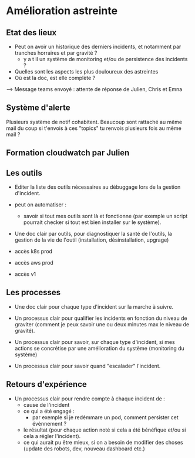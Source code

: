 # Amélioration astreinte

## Etat des lieux

- Peut on avoir un historique des derniers incidents, et notamment par tranches horraires 
et par gravité ?
    - y a t il un système de monitoring et/ou de persistence des incidents ?
- Quelles sont les aspects les plus douloureux des astreintes 
- Où est la doc, est elle complète ?

--> Message teams envoyé : attente de réponse de Julien, Chris et Emna

## Système d'alerte

Plusieurs système de notif cohabitent. Beaucoup sont rattaché au même mail du coup si t'envois à ces "topics" tu renvois plusieurs fois au même mail ?


## Formation cloudwatch par Julien


## Les outils 

- Editer la liste des outils nécessaires au débuggage lors de la gestion d'incident. 
- peut on automatiser : 
    - savoir si tout mes outils sont là et fonctionne (par exemple un script pourrait checker si tout est bien installer sur le système).
- Une doc clair par outils, pour diagnostiquer la santé de l'outils, la gestion de la vie de l'outil (installation, désinstallation, upgrage)

- accès k8s prod
- accès aws prod
- accès v1


## Les processes

- Une doc clair pour chaque type d'incident sur la marche à suivre. 

- Un processus clair pour qualifier les incidents en fonction du niveau de graviter (comment je peux savoir une ou deux minutes max le niveau de gravité).

- Un processus clair pour savoir, sur chaque type d'incident, si mes actions se concrétise par une amélioration du système (monitoring du système)

- Un processus clair pour savoir quand "escalader" l'incident.



## Retours d'expérience

- Un processus clair pour rendre compte à chaque incident de :
    - cause de l'incident
    - ce qui a été engagé : 
        - par exemple si je redémmare un pod, comment persister cet évènnement ?
    - le résultat (pour chaque action noté si cela a été bénéfique et/ou si cela a régler l'incident).
    - ce qui aurait pu être mieux, si on a besoin de modifier des choses (update des robots, dev, nouveau dashboard etc.)
